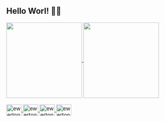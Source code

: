 ## Hello Worl! 🖖🏼

<a href="https://github.com/EwertonVictor/github-readme-stats">
<div>
  <img height=200 align="center" src="https://github-readme-stats.vercel.app/api?username=EwertonVictor&theme=dark&show_icons=true#gh-light-mode-only"/>
  <img height=200 align="center" src="https://github-readme-stats.vercel.app/api/top-langs/?username=EwertonVictor&theme=dark&layout=compact"/>
</div>

<div style="display: inline_block"><br>
  <img align="center" alt="ewerton-js" height="30" width="40" src="https://cdn.jsdelivr.net/gh/devicons/devicon/icons/javascript/javascript-original.svg" />
  <img align="center" alt="ewerton-c" height="30" width="40" src="https://cdn.jsdelivr.net/gh/devicons/devicon/icons/c/c-original.svg" />
  <img align="center" alt="ewerton-html" height="30" width="40" src="https://cdn.jsdelivr.net/gh/devicons/devicon/icons/html5/html5-original.svg" />
  <img align="center" alt="ewerton-css" height="30" width="40" src="https://cdn.jsdelivr.net/gh/devicons/devicon/icons/css3/css3-original.svg"/>
</div>
